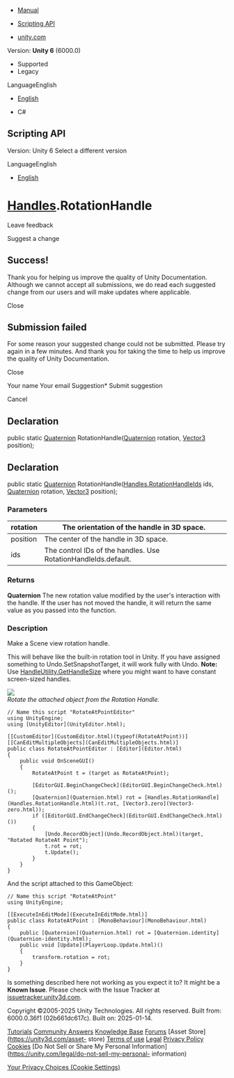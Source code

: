 [ ]()

  * [Manual](../Manual/index.html)
  * [Scripting API](../ScriptReference/index.html)

  * [unity.com](https://unity.com/)

Version: **Unity 6** (6000.0)

  * Supported
  * Legacy

LanguageEnglish

  * [English]()

  * C#

[ ](https://docs.unity3d.com)

## Scripting API

Version: Unity 6 Select a different version

LanguageEnglish

  * [English]()

#  [Handles](Handles.html).RotationHandle

Leave feedback

Suggest a change

## Success!

Thank you for helping us improve the quality of Unity Documentation. Although
we cannot accept all submissions, we do read each suggested change from our
users and will make updates where applicable.

Close

## Submission failed

For some reason your suggested change could not be submitted. Please <a>try
again</a> in a few minutes. And thank you for taking the time to help us
improve the quality of Unity Documentation.

Close

Your name Your email Suggestion* Submit suggestion

Cancel

[ ]()

## Declaration

public static [Quaternion](Quaternion.html)
RotationHandle([Quaternion](Quaternion.html) rotation, [Vector3](Vector3.html)
position);

## Declaration

public static [Quaternion](Quaternion.html)
RotationHandle([Handles.RotationHandleIds](Handles.RotationHandleIds.html)
ids, [Quaternion](Quaternion.html) rotation, [Vector3](Vector3.html)
position);

### Parameters

rotation | The orientation of the handle in 3D space.  
---|---  
position | The center of the handle in 3D space.  
ids | The control IDs of the handles. Use RotationHandleIds.default.  
  
### Returns

**Quaternion** The new rotation value modified by the user's interaction with
the handle. If the user has not moved the handle, it will return the same
value as you passed into the function.

### Description

Make a Scene view rotation handle.

This will behave like the built-in rotation tool in Unity. If you have
assigned something to Undo.SetSnapshotTarget, it will work fully with Undo.
**Note:** Use [HandleUtility.GetHandleSize](HandleUtility.GetHandleSize.html)
where you might want to have constant screen-sized handles.  
  
![](../StaticFiles/ScriptRefImages/RotationHandle.png)  
_Rotate the attached object from the Rotation Handle._

    
    
    // Name this script "RotateAtPointEditor"
    using UnityEngine;
    using [UnityEditor](UnityEditor.html);  
      
    [[CustomEditor](CustomEditor.html)(typeof(RotateAtPoint))]
    [[CanEditMultipleObjects](CanEditMultipleObjects.html)]
    public class RotateAtPointEditor : [Editor](Editor.html)
    {
        public void OnSceneGUI()
        {
            RotateAtPoint t = (target as RotateAtPoint);  
      
            [EditorGUI.BeginChangeCheck](EditorGUI.BeginChangeCheck.html)();
            [Quaternion](Quaternion.html) rot = [Handles.RotationHandle](Handles.RotationHandle.html)(t.rot, [Vector3.zero](Vector3-zero.html));
            if ([EditorGUI.EndChangeCheck](EditorGUI.EndChangeCheck.html)())
            {
                [Undo.RecordObject](Undo.RecordObject.html)(target, "Rotated RotateAt Point");
                t.rot = rot;
                t.Update();
            }
        }
    }
    

And the script attached to this GameObject:

    
    
    // Name this script "RotateAtPoint"
    using UnityEngine;  
      
    [[ExecuteInEditMode](ExecuteInEditMode.html)]
    public class RotateAtPoint : [MonoBehaviour](MonoBehaviour.html)
    {
        public [Quaternion](Quaternion.html) rot = [Quaternion.identity](Quaternion-identity.html);
        public void [Update](PlayerLoop.Update.html)()
        {
            transform.rotation = rot;
        }
    }
    

Is something described here not working as you expect it to? It might be a
**Known Issue**. Please check with the Issue Tracker at
[issuetracker.unity3d.com](https://issuetracker.unity3d.com).

Copyright ©2005-2025 Unity Technologies. All rights reserved. Built from:
6000.0.36f1 (02b661dc617c). Built on: 2025-01-14.

[Tutorials](https://unity3d.com/learn) [Community
Answers](https://answers.unity3d.com) [Knowledge
Base](https://support.unity3d.com/hc/en-us)
[Forums](https://forum.unity3d.com) [Asset Store](https://unity3d.com/asset-
store) [Terms of use](https://docs.unity3d.com/Manual/TermsOfUse.html)
[Legal](https://unity.com/legal) [Privacy
Policy](https://unity.com/legal/privacy-policy)
[Cookies](https://unity.com/legal/cookie-policy) [Do Not Sell or Share My
Personal Information](https://unity.com/legal/do-not-sell-my-personal-
information)

[Your Privacy Choices (Cookie Settings)](javascript:void\(0\);)

